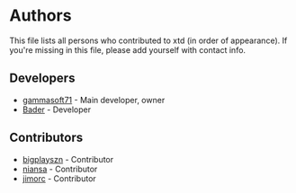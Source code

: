 # Authors

This file lists all persons who contributed to xtd (in order of appearance). If you're missing in this file, please add yourself with contact info.

## Developers

* [gammasoft71](https://gammasoft71.wixsite.com/gammasoft) - Main developer, owner
* [Bader](https://github.com/BaderEddineOuaich) - Developer

## Contributors
* [bigplayszn](https://github.com/bigplayszn) - Contributor
* [niansa](https://github.com/niansa) - Contributor
* [jimorc](https://github.com/jimorc) - Contributor
